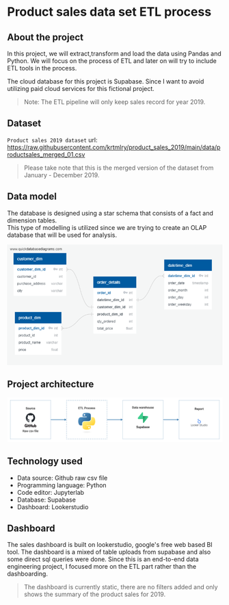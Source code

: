 # Product sales data set ETL process

## About the project

In this project, we will extract,transform and load the data using Pandas and Python. We will focus on the process of ETL and later on will try to include ETL tools in the process.

The cloud database for this project is Supabase. Since I want to avoid utilizing paid cloud services for this fictional project.

> Note: The ETL pipeline will only keep sales record for year 2019.

## Dataset
`Product sales 2019 dataset`
url: https://raw.githubusercontent.com/krtmlry/product_sales_2019/main/data/productsales_merged_01.csv
> Please take note that this is the merged version of the dataset from January - December 2019.

## Data model
The database is designed using a star schema that consists of a fact and dimension tables. \
This type of modelling is utilized since we are trying to create an OLAP database that will be used for analysis.

![data-model](https://github.com/krtmlry/product_sales_2019/blob/main/img/db-model-01.png?raw=true)

## Project architecture
![architecture](https://github.com/krtmlry/product_sales_2019/blob/main/img/Architecture.png?raw=true)

## Technology used
- Data source: Github raw csv file
- Programming language: Python
- Code editor: Jupyterlab
- Database: Supabase
- Dashboard: Lookerstudio

## Dashboard
The sales dashboard is built on lookerstudio, google's free web based BI tool.
The dashboard is a mixed of table uploads from supabase and also some direct sql queries were done.
Since this is an end-to-end data engineering project, I focused more on the ETL part rather than the dashboarding. 
> The dashboard is currently static, there are no filters added and only shows the summary of the product sales for 2019.